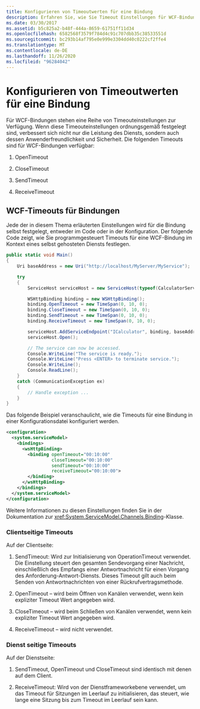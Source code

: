 ```yaml
---
title: Konfigurieren von Timeoutwerten für eine Bindung
description: Erfahren Sie, wie Sie Timeout Einstellungen für WCF-Bindungen verwalten, um die Leistung, Benutzerfreundlichkeit und Sicherheit Ihres Diensts zu verbessern.
ms.date: 03/30/2017
ms.assetid: b5c825a2-b48f-444a-8659-61751ff11d34
ms.openlocfilehash: 6582568f3579f784d4c91c707dbb35c38533551d
ms.sourcegitcommit: bc293b14af795e0e999e3304dd40c0222cf2ffe4
ms.translationtype: MT
ms.contentlocale: de-DE
ms.lasthandoff: 11/26/2020
ms.locfileid: "96284042"
---
```

# <a name="configuring-timeout-values-on-a-binding"></a>Konfigurieren von Timeoutwerten für eine Bindung

Für WCF-Bindungen stehen eine Reihe von Timeouteinstellungen zur Verfügung. Wenn diese Timeouteinstellungen ordnungsgemäß festgelegt sind, verbessert sich nicht nur die Leistung des Diensts, sondern auch dessen Anwenderfreundlichkeit und Sicherheit. Die folgenden Timeouts sind für WCF-Bindungen verfügbar:  
  
1. OpenTimeout  
  
2. CloseTimeout  
  
3. SendTimeout  
  
4. ReceiveTimeout  
  
## <a name="wcf-binding-timeouts"></a>WCF-Timeouts für Bindungen  

 Jede der in diesem Thema erläuterten Einstellungen wird für die Bindung selbst festgelegt, entweder im Code oder in der Konfiguration. Der folgende Code zeigt, wie Sie programmgesteuert Timeouts für eine WCF-Bindung im Kontext eines selbst gehosteten Diensts festlegen.  
  
```csharp  
public static void Main()
{
    Uri baseAddress = new Uri("http://localhost/MyServer/MyService");

    try
    {
        ServiceHost serviceHost = new ServiceHost(typeof(CalculatorService));

        WSHttpBinding binding = new WSHttpBinding();
        binding.OpenTimeout = new TimeSpan(0, 10, 0);
        binding.CloseTimeout = new TimeSpan(0, 10, 0);
        binding.SendTimeout = new TimeSpan(0, 10, 0);
        binding.ReceiveTimeout = new TimeSpan(0, 10, 0);

        serviceHost.AddServiceEndpoint("ICalculator", binding, baseAddress);
        serviceHost.Open();

        // The service can now be accessed.
        Console.WriteLine("The service is ready.");
        Console.WriteLine("Press <ENTER> to terminate service.");
        Console.WriteLine();
        Console.ReadLine();
    }
    catch (CommunicationException ex)
    {
        // Handle exception ...
    }
}
```  
  
 Das folgende Beispiel veranschaulicht, wie die Timeouts für eine Bindung in einer Konfigurationsdatei konfiguriert werden.  
  
```xml  
<configuration>
  <system.serviceModel>
    <bindings>
      <wsHttpBinding>
        <binding openTimeout="00:10:00"
                 closeTimeout="00:10:00"
                 sendTimeout="00:10:00"
                 receiveTimeout="00:10:00">
        </binding>
      </wsHttpBinding>
    </bindings>
  </system.serviceModel>
</configuration>
```  
  
 Weitere Informationen zu diesen Einstellungen finden Sie in der Dokumentation zur <xref:System.ServiceModel.Channels.Binding>-Klasse.  
  
### <a name="client-side-timeouts"></a>Clientseitige Timeouts  

 Auf der Clientseite:  
  
1. SendTimeout: Wird zur Initialisierung von OperationTimeout verwendet. Die Einstellung steuert den gesamten Sendevorgang einer Nachricht, einschließlich des Empfangs einer Antwortnachricht für einen Vorgang des Anforderung-Antwort-Diensts. Dieses Timeout gilt auch beim Senden von Antwortnachrichten von einer Rückrufvertragsmethode.  
  
2. OpenTimeout – wird beim Öffnen von Kanälen verwendet, wenn kein expliziter Timeout Wert angegeben wird.  
  
3. CloseTimeout – wird beim Schließen von Kanälen verwendet, wenn kein expliziter Timeout Wert angegeben wird.  
  
4. ReceiveTimeout – wird nicht verwendet.  
  
### <a name="service-side-timeouts"></a>Dienst seitige Timeouts  

 Auf der Dienstseite:  
  
1. SendTimeout, OpenTimeout und CloseTimeout sind identisch mit denen auf dem Client.  
  
2. ReceiveTimeout: Wird von der Dienstframeworkebene verwendet, um das Timeout für Sitzungen im Leerlauf zu initialisieren, das steuert, wie lange eine Sitzung bis zum Timeout im Leerlauf sein kann.
